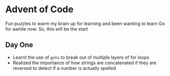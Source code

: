# Advent of Code
Fun puzzles to warm my brain up for learning and been wanting to learn Go for awhile now. So, this will be the start

## Day One
- Learnt the use of `goto` to break out of multiple layers of for loops
- Realized the importance of how strings are concatenated if they are reversed to detect if a number is actually spelled 